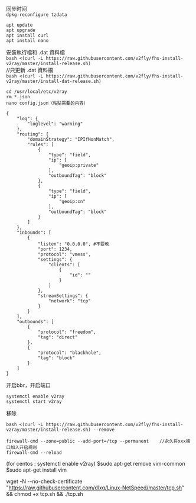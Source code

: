 同步时间  
```dpkg-reconfigure tzdata```  
```
apt update
apt upgrade
apt install curl
apt install nano
```
安裝執行檔和 .dat 資料檔  
```bash <(curl -L https://raw.githubusercontent.com/v2fly/fhs-install-v2ray/master/install-release.sh)```  
//只更新 .dat 資料檔  
```bash <(curl -L https://raw.githubusercontent.com/v2fly/fhs-install-v2ray/master/install-dat-release.sh)```

```
cd /usr/local/etc/v2ray
rm *.json
nano config.json（粘贴需要的内容）

{
    "log": {
        "loglevel": "warning"
    },
    "routing": {
        "domainStrategy": "IPIfNonMatch",
        "rules": [
            {
                "type": "field",
                "ip": [
                    "geoip:private"
                ],
                "outboundTag": "block"
            },
            {
                "type": "field",
                "ip": [
                    "geoip:cn"
                ],
                "outboundTag": "block"
            }
        ]
    },
    "inbounds": [
        {
            "listen": "0.0.0.0", #不要改
            "port": 1234,
            "protocol": "vmess",
            "settings": {
                "clients": [
                    {
                        "id": ""
                    }
                ]
            },
            "streamSettings": {
                "network": "tcp"
            }
        }
    ],
    "outbounds": [
        {
            "protocol": "freedom",
            "tag": "direct"
        },
        {
            "protocol": "blackhole",
            "tag": "block"
        }
    ]
}
```

开启bbr，开启端口  

```
systemctl enable v2ray
systemctl start v2ray
```

移除  
```
bash <(curl -L https://raw.githubusercontent.com/v2fly/fhs-install-v2ray/master/install-release.sh) --remove
```  
```
firewall-cmd --zone=public --add-port=/tcp --permanent    //永久将xxx端口加入开启规则
firewall-cmd --reload
```

(for centos : systemctl enable v2ray)
$sudo apt-get remove vim-common
$sudo apt-get install vim

wget -N --no-check-certificate "https://raw.githubusercontent.com/dlxg/Linux-NetSpeed/master/tcp.sh" && chmod +x tcp.sh && ./tcp.sh
